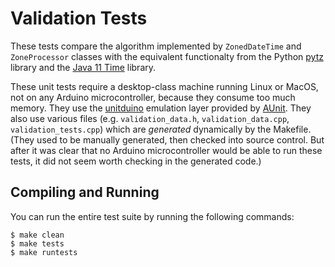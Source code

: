 # Validation Tests

These tests compare the algorithm implemented by `ZonedDateTime` and
`ZoneProcessor` classes with the equivalent functionalty from the Python
[pytz](https://pypi.org/project/pytz/) library and the [Java 11
Time](https://docs.oracle.com/en/java/javase/11/docs/api/java.base/java/time/package-summary.html)
library.

These unit tests require a desktop-class machine running Linux or MacOS, not on
any Arduino microcontroller, because they consume too much memory. They use
the [unitduino](https://github.com/bxparks/AUnit/tree/develop/unitduino)
emulation layer provided by [AUnit](https://github.com/bxparks/AUnit).
They also use various files (e.g. `validation_data.h`, `validation_data.cpp`,
`validation_tests.cpp`) which are *generated* dynamically by the Makefile. (They
used to be manually generated, then checked into source control. But after it
was clear that no Arduino microcontroller would be able to run these tests, it
did not seem worth checking in the generated code.)

## Compiling and Running

You can run the entire test suite by running the following commands:

```
$ make clean
$ make tests
$ make runtests
```
